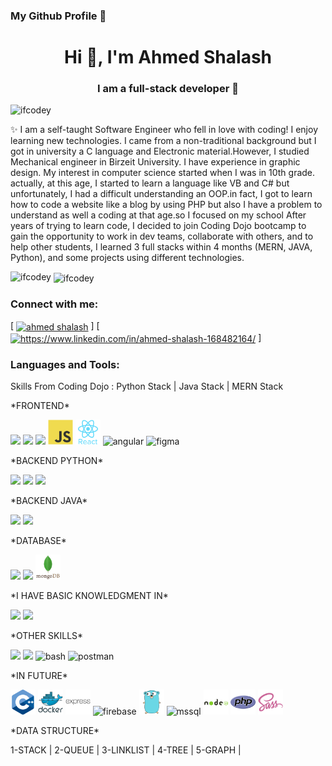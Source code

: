 ### My Github Profile 👋
<html>
    <h1 align="center">Hi 👋, I'm Ahmed Shalash</h1>
    <h3 align="center">I am a full-stack developer 👋</h3>
    <p align="left">
      <img src="https://komarev.com/ghpvc/?username=ifcodey&label=Profile%20views&color=0e75b6&style=flat" alt="ifcodey"/>
    </p>
    <p>
    ✨ I am a self-taught Software Engineer who fell in love with coding! I
    enjoy learning new technologies. I came from a non-traditional background
    but I got in university a C language and Electronic material.However, I
    studied Mechanical engineer in Birzeit University. I have experience in
    graphic design. My interest in computer science started when I
    was in 10th grade. actually, at this age, I started to learn a language like
    VB and C# but unfortunately, I had a difficult understanding an OOP.in fact,
    I got to learn how to code a website like a blog by using PHP but also I
    have a problem to understand as well a coding at that age.so I focused on my
    school After years of trying to learn code, I decided to join Coding Dojo
    bootcamp to gain the opportunity to work in dev teams, collaborate with
    others, and to help other students, I learned 3 full stacks within 4 months
    (MERN, JAVA, Python), and some projects using different technologies.
    </p>
       <p>
      <img
        align="left"
        src="https://github-readme-stats-ruby-one.vercel.app/api/top-langs?username=ifcodey&show_icons=true&locale=en&layout=compact"
        alt="ifcodey"
      />
    </p>
    <p>
      &nbsp;<img
        align="center"
        src="https://github-readme-stats-ruby-one.vercel.app/api?username=ifcodey" alt="ifcodey"/>
    </p>
    <h3 align="left">Connect with me:</h3>
    <p align="left">
      <span> [ </span
      ><a href="https://github.com/ifcodey" target="blank"
        ><img
          align="center"
          src="https://cdn.jsdelivr.net/gh/devicons/devicon/icons/github/github-original.svg"
          alt="ahmed shalash"
          height="30"
          width="40"
      /></a>
      <span> ] </span>
      <span> [ </span>
      <a
        href=https://www.linkedin.com/in/ahmed-shalash-168482164/"
        target="blank"
        ><img
          align="center"
          src="https://raw.githubusercontent.com/rahuldkjain/github-profile-readme-generator/master/src/images/icons/Social/linked-in-alt.svg"
          alt="https://www.linkedin.com/in/ahmed-shalash-168482164/"
          height="30"
          width="40"
      /></a>
      <span> ] </span>
    </p>
    <h3 align="left">Languages and Tools:</h3> 
    <p>
    Skills From Coding Dojo : Python Stack | Java Stack | MERN Stack
    </p>
    <span align="left">
    <span><p>*FRONTEND*</p></span>
    <img src="https://cdn.jsdelivr.net/gh/devicons/devicon/icons/html5/html5-original.svg" width="40px"/> 
    <img src="https://cdn.jsdelivr.net/gh/devicons/devicon/icons/css3/css3-original.svg" width="40px"/> 
    <img src="https://cdn.jsdelivr.net/gh/devicons/devicon/icons/bootstrap/bootstrap-original.svg" width="40px"/>
    <img src="https://raw.githubusercontent.com/devicons/devicon/master/icons/javascript/javascript-original.svg" alt="javascript" width="40" height="40"/>
    <img src="https://raw.githubusercontent.com/devicons/devicon/master/icons/react/react-original-wordmark.svg" alt="react" width="40" height="40"/>
    <img src="https://angular.io/assets/images/logos/angular/angular.svg" alt="angular" width="40" height="40"/>
    <img src="https://www.vectorlogo.zone/logos/figma/figma-icon.svg" alt="figma" width="40" height="40"/>
    <span><p>*BACKEND PYTHON*</p></span>
    <img src="https://cdn.jsdelivr.net/gh/devicons/devicon/icons/python/python-original.svg" width="40px"/>
    <img src="https://cdn.jsdelivr.net/gh/devicons/devicon/icons/django/django-plain.svg" width="40px"/>
    <img src="https://cdn.jsdelivr.net/gh/devicons/devicon/icons/flask/flask-original.svg" width="40px"/>
    <span><p>*BACKEND JAVA*</p></span>    
    <img src="https://cdn.jsdelivr.net/gh/devicons/devicon/icons/java/java-original.svg" width="40px"/>
    <img src="https://cdn.jsdelivr.net/gh/devicons/devicon/icons/spring/spring-original.svg" width="40px"/>
    <span><p>*DATABASE*</p></span>    
    <img src="https://cdn.jsdelivr.net/gh/devicons/devicon/icons/postgresql/postgresql-original-wordmark.svg" width="40px"/>
    <img src="https://cdn.jsdelivr.net/gh/devicons/devicon/icons/mysql/mysql-original.svg" width="40px"/>
    <img src="https://raw.githubusercontent.com/devicons/devicon/master/icons/mongodb/mongodb-original-wordmark.svg" alt="mongodb" width="40" height="40"/>
    <span><p>*I HAVE BASIC KNOWLEDGMENT IN*</p></span>        
    <img src="https://cdn.jsdelivr.net/gh/devicons/devicon/icons/c/c-original.svg" width="40px"/>
    <img src="https://cdn.jsdelivr.net/gh/devicons/devicon/icons/csharp/csharp-original.svg" width="40px"/>
    <span><p>*OTHER SKILLS*</p></span>        
    <img src="https://cdn.jsdelivr.net/gh/devicons/devicon/icons/matlab/matlab-original.svg" width="40px"/>
    <img src="https://cdn.jsdelivr.net/gh/devicons/devicon/icons/trello/trello-plain.svg" width="40px"/>
    <img src="https://www.vectorlogo.zone/logos/gnu_bash/gnu_bash-icon.svg" alt="bash" width="40" height="40"/>
    <img src="https://www.vectorlogo.zone/logos/getpostman/getpostman-icon.svg" alt="postman" width="40" height="40"/>
    <span><p>*IN FUTURE*</p></span>
    <img src="https://raw.githubusercontent.com/devicons/devicon/master/icons/cplusplus/cplusplus-original.svg" alt="cplusplus" width="40" height="40"/>
    <img src="https://raw.githubusercontent.com/devicons/devicon/master/icons/docker/docker-original-wordmark.svg" alt="docker" width="40" height="40"/>
    <img src="https://raw.githubusercontent.com/devicons/devicon/master/icons/express/express-original-wordmark.svg" alt="express" width="40" height="40"/>
    <img src="https://www.vectorlogo.zone/logos/firebase/firebase-icon.svg" alt="firebase" width="40" height="40"/>
    <img src="https://raw.githubusercontent.com/devicons/devicon/master/icons/go/go-original.svg" alt="go" width="40" height="40"/>   
    <img src="https://www.svgrepo.com/show/303229/microsoft-sql-server-logo.svg" alt="mssql" width="40" height="40"/>
    <img src="https://raw.githubusercontent.com/devicons/devicon/master/icons/nodejs/nodejs-original-wordmark.svg" alt="nodejs" width="40" height="40"/>
    <img src="https://raw.githubusercontent.com/devicons/devicon/master/icons/php/php-original.svg" alt="php" width="40" height="40"/>
    <img src="https://raw.githubusercontent.com/devicons/devicon/master/icons/sass/sass-original.svg" alt="sass"width="40" height="40"/>
    <span><p>*DATA STRUCTURE*</p></span>
        1-STACK |
        2-QUEUE |
        3-LINKLIST |
        4-TREE |
        5-GRAPH |
    </span>
    </div>

</html>
